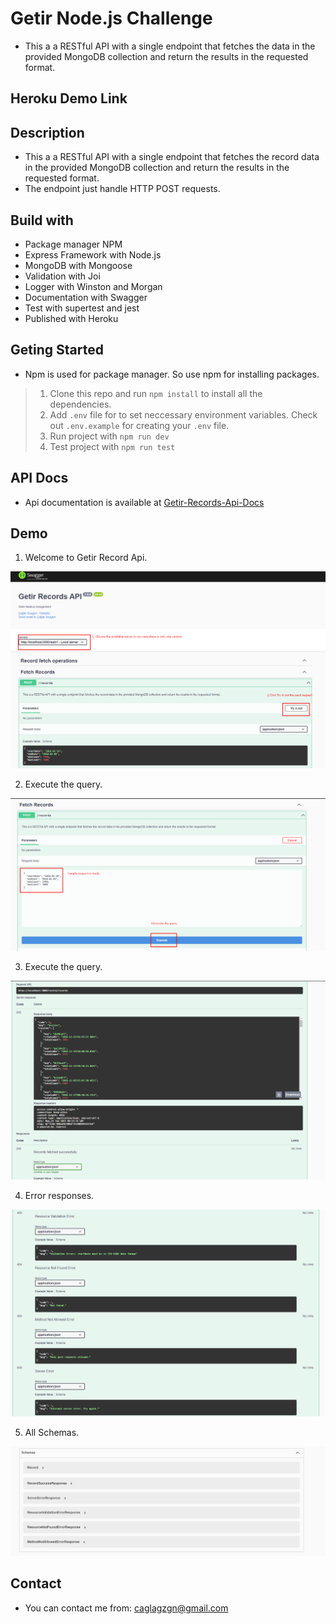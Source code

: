 # Getir Node.js Challenge
* This a a RESTful API with a single endpoint that fetches the data in the provided MongoDB collection and return the results in the requested format.

## Heroku Demo Link
> 

## Description
- This a a RESTful API with a single endpoint that fetches the record data in the provided MongoDB collection and return the results in the requested format.
- The endpoint just handle HTTP POST requests.

## Build with
* Package manager NPM
* Express Framework with Node.js
* MongoDB with Mongoose
* Validation with Joi
* Logger with Winston and Morgan
* Documentation with Swagger 
* Test with supertest and jest
* Published with Heroku

## Geting Started
* Npm is used for package manager. So use npm for installing packages.
> 1. Clone this repo and run `npm install` to install all the dependencies.
> 2. Add `.env` file for to set neccessary environment variables. Check out `.env.example` for creating your `.env` file.
> 3. Run project with `npm run dev`
> 4. Test project with `npm run test`

## API Docs
* Api documentation is available at [Getir-Records-Api-Docs](http://localhost:3000/api-docs/#/Fetch%20Records/Fetch%20Records)

## Demo 
1.  Welcome to Getir Record Api.

 ![image](./src/demo/screen1.png)

2. Execute the query.

 ![image](./src/demo/screen2.png)

3. Execute the query.

 ![image](./src/demo/screen3.png)


4. Error responses.

 ![image](./src/demo/screen4.png)

5. All Schemas.

 ![image](./src/demo/screen5.png)

 ## Contact
- You can contact me from: caglagzgn@gmail.com





